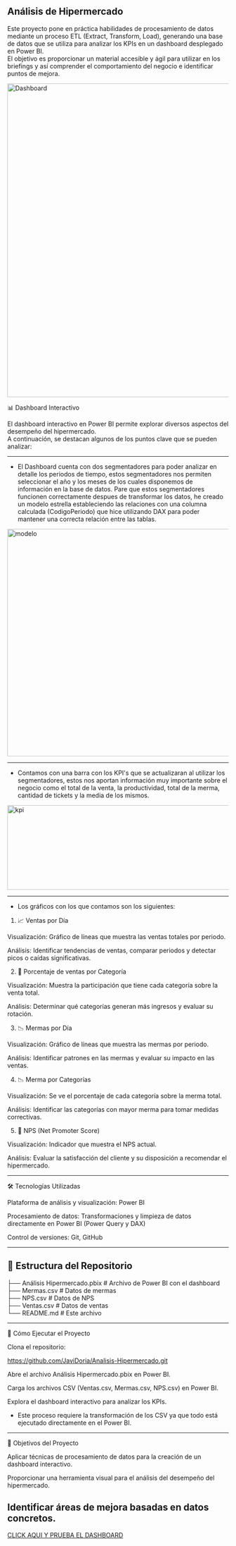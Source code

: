 ## Análisis de Hipermercado ##


Este proyecto pone en práctica habilidades de procesamiento de datos mediante un proceso ETL (Extract, Transform, Load), generando una base de datos que se utiliza para analizar los KPIs en un dashboard desplegado en Power BI.  
El objetivo es proporcionar un material accesible y ágil para utilizar en los briefings y así comprender el comportamiento del negocio e identificar puntos de mejora.  

<img width="1281" height="712" alt="Dashboard" src="https://github.com/user-attachments/assets/d8ac88a9-a368-4d77-bf82-80b9795a84e1" />


📊 Dashboard Interactivo

El dashboard interactivo en Power BI permite explorar diversos aspectos del desempeño del hipermercado.  
A continuación, se destacan algunos de los puntos clave que se pueden analizar:  

-------------------------------------------------------------------------------------------------------------------------------------------------------------------------------------------------------------------

* El Dashboard cuenta con dos segmentadores para poder analizar en detalle los periodos de tiempo, estos segmentadores nos permiten seleccionar el año y los meses de los cuales disponemos de información en la base de datos.
Pare que estos segmentadores funcionen correctamente despues de transformar los datos, he creado un modelo estrella estableciendo las relaciones con una columna calculada (CodigoPeriodo) que hice utilizando DAX para poder mantener una correcta relación entre las tablas.  
<img width="1150" height="516" alt="modelo" src="https://github.com/user-attachments/assets/9e73459b-f1ea-4ef2-a0d8-dc1bf8a1dff1" />

-------------------------------------------------------------------------------------------------------------------------------------------------------------------------------------------------------------------


* Contamos con una barra con los KPI's que se actualizaran al utilizar los segmentadores, estos nos aportan información muy importante sobre el negocio como el total de la venta, la productividad, total de la merma, cantidad de tickets y la media de los mismos.
<img width="978" height="192" alt="kpi" src="https://github.com/user-attachments/assets/ae7c5dac-5402-47f2-ae5a-1a3a53b44c37" />

-------------------------------------------------------------------------------------------------------------------------------------------------------------------------------------------------------------------

+ Los gráficos con los que contamos son los siguientes: 


1. 📈 Ventas por Día

Visualización: Gráfico de líneas que muestra las ventas totales por periodo.

Análisis: Identificar tendencias de ventas, comparar periodos y detectar picos o caídas significativas.

2. 🛒 Porcentaje de ventas por Categoría

Visualización: Muestra la participación que tiene cada categoría sobre la venta total.

Análisis: Determinar qué categorías generan más ingresos y evaluar su rotación.

3. 📉 Mermas por Día

Visualización: Gráfico de líneas que muestra las mermas por periodo.

Análisis: Identificar patrones en las mermas y evaluar su impacto en las ventas.

4. 📉 Merma por Categorías

Visualización: Se ve el porcentaje de cada categoría sobre la merma total.

Análisis: Identificar las categorías con mayor merma para tomar medidas correctivas.

5. 💬 NPS (Net Promoter Score)

Visualización: Indicador que muestra el NPS actual.

Análisis: Evaluar la satisfacción del cliente y su disposición a recomendar el hipermercado.

-------------------------------------------------------------------------------------------------------------------------------------------------------------------------------------------------------------------


🛠️ Tecnologías Utilizadas

Plataforma de análisis y visualización: Power BI

Procesamiento de datos: Transformaciones y limpieza de datos directamente en Power BI (Power Query y DAX)

Control de versiones: Git, GitHub


-------------------------------------------------------------------------------------------------------------------------------------------------------------------------------------------------------------------


## 📂 Estructura del Repositorio

├── Análisis Hipermercado.pbix   # Archivo de Power BI con el dashboard  
├── Mermas.csv                   # Datos de mermas  
├── NPS.csv                      # Datos de NPS  
├── Ventas.csv                   # Datos de ventas  
└── README.md                    # Este archivo  


-------------------------------------------------------------------------------------------------------------------------------------------------------------------------------------------------------------------
🚀 Cómo Ejecutar el Proyecto

Clona el repositorio:

https://github.com/JaviDoria/Analisis-Hipermercado.git


Abre el archivo Análisis Hipermercado.pbix en Power BI.

Carga los archivos CSV (Ventas.csv, Mermas.csv, NPS.csv) en Power BI.

Explora el dashboard interactivo para analizar los KPIs.

* Este proceso requiere la transformación de los CSV ya que todo está ejecutado directamente en el Power BI.

-------------------------------------------------------------------------------------------------------------------------------------------------------------------------------------------------------------------
📌 Objetivos del Proyecto

Aplicar técnicas de procesamiento de datos para la creación de un dashboard interactivo.

Proporcionar una herramienta visual para el análisis del desempeño del hipermercado.

Identificar áreas de mejora basadas en datos concretos.
-------------------------------------------------------------------------------------------------------------------------------------------------------------------------------------------------------------------

[CLICK AQUI Y PRUEBA EL DASHBOARD](https://app.powerbi.com/view?r=eyJrIjoiODgwOTdiYjEtMjQ2MC00YTYzLWEyMjItMTVjMDJjZWU2MmE5IiwidCI6ImUzM2ExNjJlLWUwZDctNDA3NS05NWQyLWNmNDAyNWI5YWI3ZSIsImMiOjl9)
